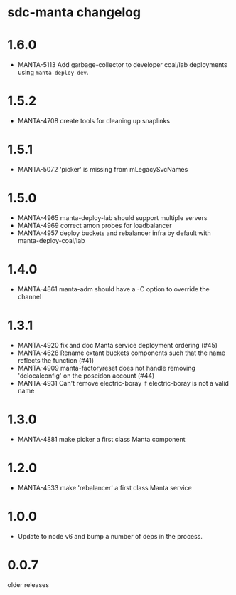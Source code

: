 # sdc-manta changelog

# 1.6.0

- MANTA-5113 Add garbage-collector to developer coal/lab deployments using
  `manta-deploy-dev`.

# 1.5.2

- MANTA-4708 create tools for cleaning up snaplinks

# 1.5.1

- MANTA-5072 'picker' is missing from mLegacySvcNames

# 1.5.0

- MANTA-4965 manta-deploy-lab should support multiple servers
- MANTA-4969 correct amon probes for loadbalancer
- MANTA-4957 deploy buckets and rebalancer infra by default with manta-deploy-coal/lab

# 1.4.0

- MANTA-4861 manta-adm should have a -C option to override the channel

# 1.3.1

- MANTA-4920 fix and doc Manta service deployment ordering (#45)
- MANTA-4628 Rename extant buckets components such that the name reflects the function (#41)
- MANTA-4909 manta-factoryreset does not handle removing 'dclocalconfig' on the poseidon account (#44)
- MANTA-4931 Can't remove electric-boray if electric-boray is not a valid name

# 1.3.0

- MANTA-4881 make picker a first class Manta component

# 1.2.0

- MANTA-4533 make 'rebalancer' a first class Manta service

# 1.0.0

- Update to node v6 and bump a number of deps in the process.

# 0.0.7

older releases
